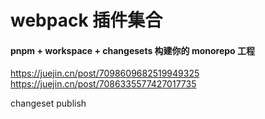 # webpack 插件集合

#### pnpm + workspace + changesets 构建你的 monorepo 工程
https://juejin.cn/post/7098609682519949325
https://juejin.cn/post/7086335577427017735

changeset publish
